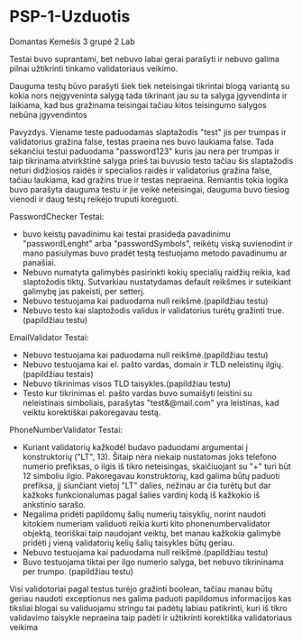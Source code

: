 # PSP-1-Uzduotis
Domantas Kemešis 3 grupė
2 Lab

Testai buvo suprantami, bet nebuvo labai gerai parašyti ir nebuvo galima pilnai užtikrinti tinkamo validatoriaus veikimo.

Dauguma testų būvo parašyti šiek tiek neteisingai tikrintai blogą variantą su kokia nors neįgyveninta salygą tada tikrinant jau su ta salyga įgyvendinta ir laikiama, kad bus gražinama teisingai tačiau kitos teisingumo salygos nebūna įgyvendintos 

Pavyzdys.
Viename teste paduodamas slaptažodis "test" jis per trumpas ir validatorius gražina false, testas praeina nes buvo laukiama false.
Tada sekančiui testui paduodama "password123" kuris jau nera per trumpas ir taip tikrinama atvirkštinė salyga prieš tai buvusio testo tačiau šis slaptažodis neturi didžiosios raidės ir specialios raidės ir validatorius gražina false, tačiau laukiama, kad gražins true ir testas nepraeina.
Remiantis tokia logika buvo parašyta dauguma testu ir jie veikė neteisingai, dauguma buvo tiesiog vienodi ir daug testų reikėjo truputi koreguoti.

PasswordChecker Testai:
- buvo keistų pavadinimu kai testai prasideda pavadinimu "passwordLenght" arba "passwordSymbols", reikėtų viską suvienodint ir mano pasiulymas buvo pradėt testą testuojamo metodo pavadinumu ar panašiai.
- Nebuvo numatyta galimybės pasirinkti kokių specialių raidžių reikia, kad slaptožodis tiktų. Sutvarkiau nustatydamas default reikšmes ir suteikiant galimybę jas pakeisti, per setterį.
- Nebuvo testuojama kai paduodama null reikšmė.(papildžiau testu)
- Nebuvo testo kai slaptožodis validus ir validatorius turėtų gražinti true.(papildžiau testu)

EmailValidator Testai:
- Nebuvo testuojama kai paduodama null reikšmė.(papildžiau testu)
- Nebuvo testuojama kai el. pašto vardas, domain ir TLD neleistinų ilgių.(papildžiau testais)
- Nebuvo tikrinimas visos TLD taisykles.(papildžiau testu)
- Testo kur tikrinimas el. pašto vardas buvo sumaišyti leistini su neleistinais simboliais,  parašytas "test&@mail.com" yra leistinas, kad veiktu korektiškai pakoregavau testą.

PhoneNumberValidator Testai:
- Kuriant validatorių kažkodėl budavo paduodami argumentai į konstruktorių ("LT", 13). Šitaip nėra niekaip nustatomas joks telefono numerio prefiksas, o ilgis iš tikro neteisingas, skaičiuojant su "+" turi būt 12 simboliu ilgio. Pakoregavau konstruktorių, kad galima būtų paduoti prefiksa, jį siunčiant vietoj "LT" dalies, nežinau ar čia turėtų but dar kažkoks funkcionalumas pagal šalies vardinį kodą iš kažkokio iš ankstinio sarašo.
- Negalima pridėti papildomų šalių numerių taisyklių, norint naudoti kitokiem numeriam validuoti reikia kurti kito phonenumbervalidator objektą, teoriškai taip naudojant veiktų, bet manau kažkokia galimybė pridėti į vieną validatorių kelių šalių taisykles būtų geriau.
- Nebuvo testuojama kai paduodama null reikšmė.(papildžiau testu)
- Buvo testuojama tiktai per ilgo numerio salyga, bet nebuvo tikrininama per trumpo. (papildžiau testu)

Visi validotoriai pagal testus turėjo gražinti boolean, tačiau manau būtų geriau naudoti exceptionus nes galima paduoti papildomus informacijos kas tiksliai blogai su validuojamu stringu tai padėtų labiau patikrinti, kuri iš tikro validavimo taisykle nepraeina taip padėti ir užtikrinti korektiška validatoriaus veikima



